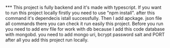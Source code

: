 \*\*\* This project is fully backend and it's made with typescript. If you want to run this project locally firstly you need to use "npm install". after this command it's dependecis istall successfully. Then I add apckage. json file all commands there you can check it run easily this project. Before you run you need to add env file for work with db because I add this code database with mongobd. you need to add mongo uri, bcrypt password salt and PORT after all you add this project run locally.
